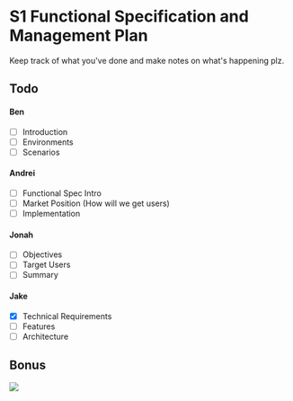 # S1 Functional Specification and Management Plan

Keep track of what you've done and make notes on what's happening plz.

## Todo

#### Ben

* [ ] Introduction
* [ ] Environments
* [ ] Scenarios

#### Andrei

* [ ] Functional Spec Intro
* [ ] Market Position (How will we get users)
* [ ] Implementation

#### Jonah

* [ ] Objectives
* [ ] Target Users
* [ ] Summary

#### Jake

* [x] Technical Requirements
* [ ] Features
* [ ] Architecture

## Bonus

![](http://imgs.xkcd.com/comics/tasks.png)

